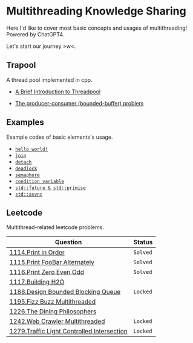 # Multithreading Knowledge Sharing

Here I'd like to cover most basic concepts and usages of multithreading! Powered by ChatGPT4. 

Let's start our journey >w<.

## Trapool

A thread pool implemented in cpp. 

* [A Brief Introduction to Threadpool](trapool/docs/threadpool.md)

* [The producer-consumer (bounded-buffer) problem](trapool/docs/producer&consumer.md)

## Examples

Example codes of basic elements's usage.

* [`hello world!`](examples/1.hello_world.cpp)
* [`join`](examples/2.join.cpp)
* [`detach`](examples/3.detach.cpp)
* [`deadlock`](examples/4.deadlock.cpp)
* [`semaphore`](examples/5.semaphore.cpp)
* [`condition variable`](examples/6.condition_variable.cpp)
* [`std::future & std::primise`](examples/7.future&promise.cpp)
* [`std::async`](examples/8.async.cpp)

## Leetcode

Multithread-related leetcode problems.

| Question                                                     | Status   |
| ------------------------------------------------------------ | -------- |
| [1114.Print in Order](https://leetcode.com/problems/print-in-order/) | `Solved` |
| [1115.Print FooBar Alternately](https://leetcode.com/problems/print-foobar-alternately/) | `Solved` |
| [1116.Print Zero Even Odd](https://leetcode.com/problems/print-zero-even-odd/) | `Solved` |
| [1117.Building H2O](https://leetcode.com/problems/building-h2o) |          |
| [1188.Design Bounded Blocking Queue](https://leetcode.com/problems/design-bounded-blocking-queue) | `Locked` |
| [1195.Fizz Buzz Multithreaded](https://leetcode.com/problems/fizz-buzz-multithreaded) |          |
| [1226.The Dining Philosophers](https://leetcode.com/problems/the-dining-philosophers) |          |
| [1242.Web Crawler Multithreaded](https://leetcode.com/problems/web-crawler-multithreaded) | `Locked` |
| [1279.Traffic Light Controlled Intersection](https://leetcode.com/problems/traffic-light-controlled-intersection) | `Locked` |





